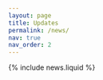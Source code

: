 ```yaml
---
layout: page
title: Updates
permalink: /news/
nav: true
nav_order: 2
---
```


{% include news.liquid %}
